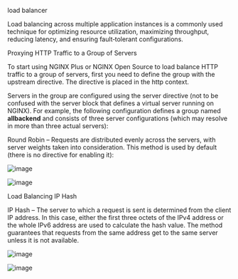 load balancer 

Load balancing across multiple application instances is a commonly used technique for optimizing resource utilization, maximizing throughput, reducing latency, and ensuring fault‑tolerant configurations.






Proxying HTTP Traffic to a Group of Servers

To start using NGINX Plus or NGINX Open Source to load balance HTTP traffic to a group of servers, first you need to define the group with the upstream directive. The directive is placed in the http context.

Servers in the group are configured using the server directive (not to be confused with the server block that defines a virtual server running on NGINX). For example, the following configuration defines a group named **allbackend** and consists of three server configurations (which may resolve in more than three actual servers):



Round Robin – Requests are distributed evenly across the servers, with server weights taken into consideration. This method is used by default (there is no directive for enabling it):



![image](https://user-images.githubusercontent.com/46167070/117737957-350ec480-b1fb-11eb-9f9a-13380644ea0f.png)








![image](https://user-images.githubusercontent.com/46167070/117738014-58d20a80-b1fb-11eb-8837-c72e763d4fac.png)




Load Balancing IP Hash

IP Hash – The server to which a request is sent is determined from the client IP address. In this case, either the first three octets of the IPv4 address or the whole IPv6 address are used to calculate the hash value. The method guarantees that requests from the same address get to the same server unless it is not available.





![image](https://user-images.githubusercontent.com/46167070/117774619-0237f100-b23a-11eb-9299-a4cc04abe173.png)

![image](https://user-images.githubusercontent.com/46167070/117774839-2d224500-b23a-11eb-9c35-0f02b40eec21.png)
